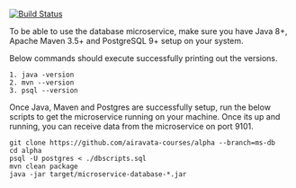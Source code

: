 [![Build Status](https://travis-ci.org/airavata-courses/alpha.svg?branch=ms-db)](https://travis-ci.org/airavata-courses/alpha/branches)  
  
To be able to use the database microservice, make sure you have Java 8+, Apache Maven 3.5+ and PostgreSQL 9+ setup on your system.  

Below commands should execute successfully printing out the versions.
```
1. java -version
2. mvn --version
3. psql --version
```

Once Java, Maven and Postgres are successfully setup, run the below scripts to get the microservice running on your machine.
Once its up and running, you can receive data from the microservice on port 9101.
```
git clone https://github.com/airavata-courses/alpha --branch=ms-db
cd alpha
psql -U postgres < ./dbscripts.sql
mvn clean package
java -jar target/microservice-database-*.jar
```
